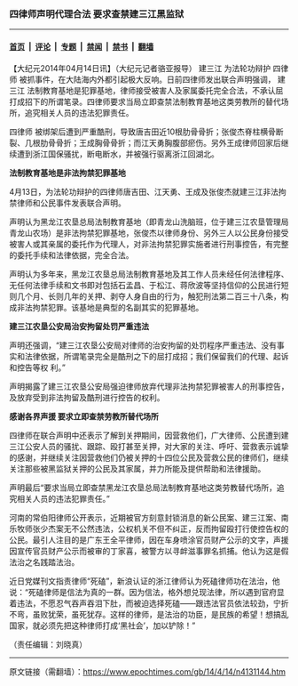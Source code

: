 ### 四律师声明代理合法 要求查禁建三江黑监狱

---

#### [首页](../../../..?n4131144) &nbsp;|&nbsp; [评论](../../../../../epoch-comment?n4131144) &nbsp;|&nbsp; [专题](../../../../../epoch-special?n4131144) &nbsp;|&nbsp; [禁闻](../../../../../epoch-news?n4131144) &nbsp;|&nbsp; [禁书](../../../../../books?n4131144) &nbsp;|&nbsp; [翻墙](https://github.com/gfw-breaker/nogfw/blob/master/README.md?n4131144)


<div class="post_content" id="artbody" itemprop="articleBody">
 <!-- article content begin -->
 <p>
  【大纪元2014年04月14日讯】（大纪元记者骆亚报导）
  <ok href="https://www.epochtimes.com/gb/tag/%E5%BB%BA%E4%B8%89%E6%B1%9F.html">
   建三江
  </ok>
  为法轮功辩护
  <ok href="https://www.epochtimes.com/gb/tag/%E5%9B%9B%E5%BE%8B%E5%B8%88.html">
   四律师
  </ok>
  被抓事件，在大陆海内外都引起极大反响。日前四律师发出联合声明强调，
  <ok href="https://www.epochtimes.com/gb/tag/%E5%BB%BA%E4%B8%89%E6%B1%9F.html">
   建三江
  </ok>
  法制教育基地是犯罪基地，律师接受被害人及家属委托完全合法，不承认屈打成招下的所谓笔录。四律师要求当局立即查禁法制教育基地这类劳教所的替代场所，追究相关人员的违法犯罪责任。
 </p>
 <p>
  <ok href="https://www.epochtimes.com/gb/tag/%E5%9B%9B%E5%BE%8B%E5%B8%88.html">
   四律师
  </ok>
  被绑架后遭到严重酷刑，导致唐吉田近10根肋骨骨折；张俊杰脊柱横骨断裂、几根肋骨骨折；王成胸骨骨折；而江天勇胸腹部瘀伤。另外王成律师回家后继续遭到浙江国保骚扰，断电断水，并被强行驱离浙江回湖北。
 </p>
 <p>
  <b>
   法制教育基地是非法拘禁犯罪基地
  </b>
 </p>
 <p>
  4月13日，为法轮功辩护的四律师唐吉田、江天勇、王成及张俊杰就建三江非法拘禁律师和公民事件发表联合声明。
 </p>
 <p>
  声明认为黑龙江农垦总局法制教育基地（即青龙山洗脑班，位于建三江农垦管理局青龙山农场）是非法拘禁犯罪基地，张俊杰以律师身份、另外三人以公民身份接受被害人或其亲属的委托作为代理人，对非法拘禁犯罪实施者进行刑事控告，有完整的委托手续和法律依据，完全合法。
 </p>
 <p>
  声明认为多年来，黑龙江农垦总局法制教育基地及其工作人员未经任何法律程序、无任何法律手续和文书即对包括石孟昌、于松江、蒋欣波等坚持信仰的公民进行短则几个月、长则几年的关押、剥夺人身自由的行为，触犯刑法第二百三十八条，构成非法拘禁犯罪。该基地是典型的名副其实的犯罪基地。
 </p>
 <p>
  <b>
   建三江农垦公安局治安拘留处罚严重违法
  </b>
 </p>
 <p>
  声明还强调，“建三江农垦公安局对律师的治安拘留的处罚程序严重违法、没有事实和法律依据，所谓笔录完全是酷刑之下的屈打成招；我们保留我们的代理、起诉和控告等权 利。”
 </p>
 <p>
  声明揭露了建三江农垦公安局强迫律师放弃代理非法拘禁犯罪被害人的刑事控告，及放弃受到非法拘留及酷刑进行控告的权利。
 </p>
 <p>
  <b>
   感谢各界声援 要求立即查禁劳教所替代场所
  </b>
 </p>
 <p>
  四律师在联合声明中还表示了解到关押期间，因营救他们，广大律师、公民遭到建三江公安人员的骚扰、跟踪、殴打甚至关押，对大家的关注、呼吁、营救表示诚挚的感谢，并继续关注因营救他们仍被关押的十四位公民及营救公民的律师们，继续关注那些被黑监狱关押的公民及其家属，并力所能及提供帮助和法律援助。
 </p>
 <p>
  声明最后“要求当局立即查禁黑龙江农垦总局法制教育基地这类劳教替代场所，追究相关人员的违法犯罪责任。”
 </p>
 <p>
  河南的常伯阳律师公开表示，近期被官方刻意封锁消息的新公民案、建三江案、南乐牧师张少杰案无不公然违法，公权机关不但不纠正，反而拘留殴打行使控告权的公民。最引人注目的是广东王全平律师，因在车身喷涂官员财产公示的文字，声援因宣传官员财产公示而被审的丁家喜，被警方以寻衅滋事罪名抓捕。他认为这是假法治之名践踏法治。
 </p>
 <p>
  近日党媒刊文指责律师“死磕”，新浪认证的浙江律师认为死磕律师功在法治，他说：“死磕律师是信法为真的一群。因为信法，格外想兑现法律，所以遇到官府显着违法，不愿忍气吞声吞泪下肚，而被迫选择死磕——跟违法官员依法较劲，宁折不弯，虽败犹荣，虽死犹存。这样的律师，是法治的功臣，是民族的希望！想搞乱国家，就必须先把这种律师打成‘黑社会’，加以铲除！”
 </p>
 <p>
  （责任编辑：刘晓真）
 </p>
 <!-- article content end -->
 <div id="below_article_ad">
 </div>
</div>


---

原文链接（需翻墙）：https://www.epochtimes.com/gb/14/4/14/n4131144.htm